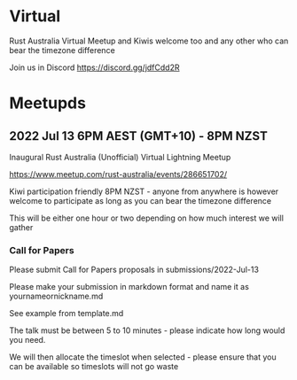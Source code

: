 # Virtual
Rust Australia Virtual Meetup and Kiwis welcome too and any other who can bear the timezone difference

Join us in Discord
https://discord.gg/jdfCdd2R

# Meetupds

## 2022 Jul 13 6PM AEST (GMT+10) - 8PM NZST 

Inaugural Rust Australia (Unofficial) Virtual Lightning Meetup

https://www.meetup.com/rust-australia/events/286651702/

Kiwi participation friendly 8PM NZST - anyone from anywhere is however welcome to participate as long as you can bear the timezone difference

This will be either one hour or two depending on how much interest we will gather

### Call for Papers

Please submit Call for Papers proposals in submissions/2022-Jul-13

Please make your submission in markdown format and name it as yournameornickname.md

See example from template.md

The talk must be between 5 to 10 minutes - please indicate how long would you need.

We will then allocate the timeslot when selected - please ensure that you can be available so timeslots will not go waste

